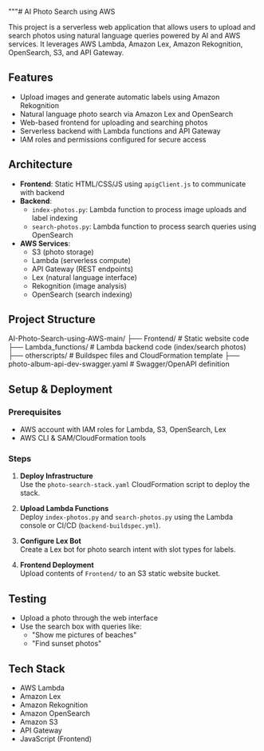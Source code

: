 """# AI Photo Search using AWS

This project is a serverless web application that allows users to upload and search photos using natural language queries powered by AI and AWS services. It leverages AWS Lambda, Amazon Lex, Amazon Rekognition, OpenSearch, S3, and API Gateway.

## Features

- Upload images and generate automatic labels using Amazon Rekognition
- Natural language photo search via Amazon Lex and OpenSearch
- Web-based frontend for uploading and searching photos
- Serverless backend with Lambda functions and API Gateway
- IAM roles and permissions configured for secure access

## Architecture

- **Frontend**: Static HTML/CSS/JS using `apigClient.js` to communicate with backend
- **Backend**:
  - `index-photos.py`: Lambda function to process image uploads and label indexing
  - `search-photos.py`: Lambda function to process search queries using OpenSearch
- **AWS Services**:
  - S3 (photo storage)
  - Lambda (serverless compute)
  - API Gateway (REST endpoints)
  - Lex (natural language interface)
  - Rekognition (image analysis)
  - OpenSearch (search indexing)

## Project Structure

AI-Photo-Search-using-AWS-main/
├── Frontend/                # Static website code
├── Lambda_functions/       # Lambda backend code (index/search photos)
├── otherscripts/           # Buildspec files and CloudFormation template
├── photo-album-api-dev-swagger.yaml  # Swagger/OpenAPI definition

## Setup & Deployment

### Prerequisites

- AWS account with IAM roles for Lambda, S3, OpenSearch, Lex
- AWS CLI & SAM/CloudFormation tools

### Steps

1. **Deploy Infrastructure**  
   Use the `photo-search-stack.yaml` CloudFormation script to deploy the stack.

2. **Upload Lambda Functions**  
   Deploy `index-photos.py` and `search-photos.py` using the Lambda console or CI/CD (`backend-buildspec.yml`).

3. **Configure Lex Bot**  
   Create a Lex bot for photo search intent with slot types for labels.

4. **Frontend Deployment**  
   Upload contents of `Frontend/` to an S3 static website bucket.

## Testing

- Upload a photo through the web interface
- Use the search box with queries like:
  - "Show me pictures of beaches"
  - "Find sunset photos"

## Tech Stack

- AWS Lambda
- Amazon Lex
- Amazon Rekognition
- Amazon OpenSearch
- Amazon S3
- API Gateway
- JavaScript (Frontend)
